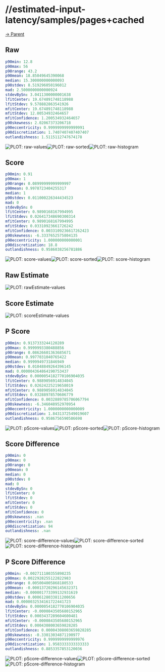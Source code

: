 
# //estimated-input-latency/samples/pages+cached

[→ Parent](../..)


## Raw


```yaml
p90min: 12.8
p90max: 56
p90range: 43.2
p90mean: 18.85049645390068
median: 15.300000000000093
p90stdev: 8.519296050196012
mad: 2.5000000000000924
stdevBySn: 3.0411300000001638
lfitCenter: 19.674891748118988
lfitStdev: 9.578882863541926
mfitCenter: 19.674891748118988
mfitStdev: 12.00534932464657
mfitConfidence: 1.200534932464657
p90skewness: 2.02067373206718
p90eccentricity: 0.9999999999999991
p90discretization: 1.7407407407407407
outlandishness: 1.5115112747674178

```

![PLOT: raw-values](./raw/values.svg)![PLOT: raw-sorted](./raw/sorted.svg)![PLOT: raw-histogram](./raw/histogram.svg)
## Score


```yaml
p90min: 0.91
p90max: 1
p90range: 0.08999999999999997
p90mean: 0.9978723404255317
median: 1
p90stdev: 0.011000226344434523
mad: 0
stdevBySn: 0
lfitCenter: 0.9890168167994995
lfitStdev: 0.026417348690300314
mfitCenter: 0.9890168167994995
mfitStdev: 0.03310923661726242
mfitConfidence: 0.0033109236617262423
p90skewness: -6.3337652575804135
p90eccentricity: 1.000000000000001
p90discretization: 18.8
outlandishness: 0.9586038256781886

```

![PLOT: score-values](./score/values.svg)![PLOT: score-sorted](./score/sorted.svg)![PLOT: score-histogram](./score/histogram.svg)
## Raw Estimate

![PLOT: rawEstimate-values](./rawEstimate/values.svg)
## Score Estimate

![PLOT: scoreEstimate-values](./scoreEstimate/values.svg)
## P Score


```yaml
p90min: 0.9137333244120289
p90max: 0.9999993380488856
p90range: 0.08626601363685671
p90mean: 0.9977031040765422
median: 0.9999949731846949
p90stdev: 0.01048849264396145
mad: 0.000004364864190753437
stdevBySn: 0.0000054182770106904035
lfitCenter: 0.9889056914834045
lfitStdev: 0.02624225219658019
mfitCenter: 0.9889056914834045
mfitStdev: 0.03288978570606779
mfitConfidence: 0.0032889785706067794
p90skewness: -6.346048952970954
p90eccentricity: 1.0000000000000009
p90discretization: 1.8431372549019607
outlandishness: 0.9586756590586698

```

![PLOT: pScore-values](./pScore/values.svg)![PLOT: pScore-sorted](./pScore/sorted.svg)![PLOT: pScore-histogram](./pScore/histogram.svg)
## Score Difference


```yaml
p90min: 0
p90max: 0
p90range: 0
p90mean: 0
median: 0
p90stdev: 0
mad: 0
stdevBySn: 0
lfitCenter: 0
lfitStdev: 0
mfitCenter: 0
mfitStdev: 0
mfitConfidence: 0
p90skewness: .nan
p90eccentricity: .nan
p90discretization: 94
outlandishness: .nan

```

![PLOT: score-difference-values](./score-difference/values.svg)![PLOT: score-difference-sorted](./score-difference/sorted.svg)![PLOT: score-difference-histogram](./score-difference/histogram.svg)
## P Score Difference


```yaml
p90min: -0.002711180355898235
p90max: 0.0022928255122822983
p90range: 0.005004005868180533
p90mean: -0.00013720296145632371
median: -0.000001773399132931619
p90stdev: 0.0006128033811200656
mad: 0.0000032534161722441723
stdevBySn: 0.0000054182770106904035
lfitCenter: -0.0000843505680152965
lfitStdev: 0.0003437289604600481
mfitCenter: -0.0000843505680152965
mfitStdev: 0.0004308003659828285
mfitConfidence: 0.00004308003659828285
p90skewness: -0.33013034871190977
p90eccentricity: 0.9999999999999976
p90discretization: 1.9583333333333333
outlandishness: 0.8853357853120036

```

![PLOT: pScore-difference-values](./pScore-difference/values.svg)![PLOT: pScore-difference-sorted](./pScore-difference/sorted.svg)![PLOT: pScore-difference-histogram](./pScore-difference/histogram.svg)